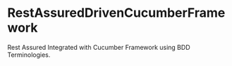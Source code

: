 # RestAssuredDrivenCucumberFramework
Rest Assured Integrated with Cucumber Framework using BDD Terminologies.
